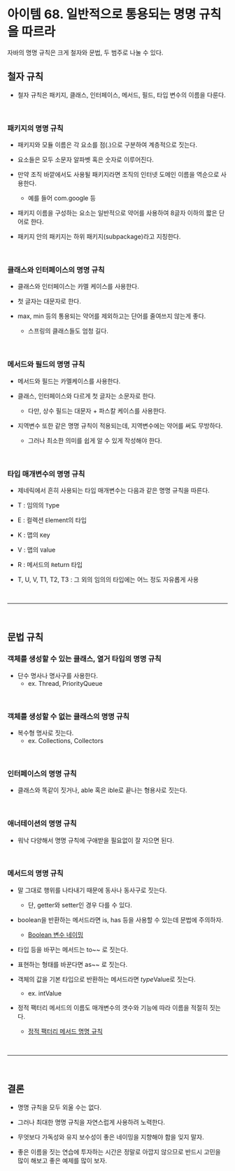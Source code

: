 # 아이템 68. 일반적으로 통용되는 명명 규칙을 따르라

자바의 명명 규칙은 크게 철자와 문법, 두 범주로 나눌 수 있다.

## 철자 규칙

- 철자 규칙은 패키지, 클래스, 인터페이스, 메서드, 필드, 타입 변수의 이름을 다룬다.

<br>

### 패키지의 명명 규칙

- 패키지와 모듈 이름은 각 요소를 점(.)으로 구분하여 계층적으로 짓는다.

- 요소들은 모두 소문자 알파벳 혹은 숫자로 이루어진다.

- 만약 조직 바깥에서도 사용될 패키지라면 조직의 인터넷 도메인 이름을 역순으로 사용한다.

  - 예를 들어 com.google 등

- 패키지 이름을 구성하는 요소는 일반적으로 약어를 사용하여 8글자 이하의 짧은 단어로 한다.

- 패키지 안의 패키지는 하위 패키지(subpackage)라고 지칭한다.

<br>

### 클래스와 인터페이스의 명명 규칙

- 클래스와 인터페이스는 카멜 케이스를 사용한다.

- 첫 글자는 대문자로 한다.

- max, min 등의 통용되는 약어를 제외하고는 단어를 줄여쓰지 않는게 좋다.
  - 스프링의 클래스들도 엄청 길다.

<br>

### 메서드와 필드의 명명 규칙

- 메서드와 필드는 카멜케이스를 사용한다.

- 클래스, 인터페이스와 다르게 첫 글자는 소문자로 한다.

  - 다만, 상수 필드는 대문자 + 파스칼 케이스를 사용한다.

- 지역변수 또한 같은 명명 규칙이 적용되는데, 지역변수에는 약어를 써도 무방하다.
  - 그러나 최소한 의미를 쉽게 알 수 있게 작성해야 한다.

<br>

### 타입 매개변수의 명명 규칙

- 제네릭에서 흔히 사용되는 타입 매개변수는 다음과 같은 명명 규칙을 따른다.

- T : 임의의 `T`ype

- E : 컬렉션 `E`lement의 타입

- K : 맵의 `K`ey

- V : 맵의 `V`alue

- R : 메서드의 `R`eturn 타입

- T, U, V, T1, T2, T3 : 그 외의 임의의 타입에는 어느 정도 자유롭게 사용

<br>

---

<br>

## 문법 규칙

### 객체를 생성할 수 있는 클래스, 열거 타입의 명명 규칙

- 단수 명사나 명사구를 사용한다.
  - ex. Thread, PriorityQueue

<br>

### 객체를 생성할 수 없는 클래스의 명명 규칙

- 복수형 명사로 짓는다.
  - ex. Collections, Collectors

<br>

### 인터페이스의 명명 규칙

- 클래스와 똑같이 짓거나, able 혹은 ible로 끝나는 형용사로 짓는다.

<br>

### 애너테이션의 명명 규칙

- 워낙 다양해서 명명 규칙에 구애받을 필요없이 잘 지으면 된다.

<br>

### 메서드의 명명 규칙

- 말 그대로 행위를 나타내기 때문에 동사나 동사구로 짓는다.
  - 단, getter와 setter인 경우 다를 수 있다.
- boolean을 반환하는 메서드라면 is, has 등을 사용할 수 있는데 문법에 주의하자.

  - [Boolean 변수 네이밍](https://soojin.ro/blog/naming-boolean-variables)

- 타입 등을 바꾸는 메서드는 to~~ 로 짓는다.

- 표현하는 형태를 바꾼다면 as~~ 로 짓는다.

- 객체의 값을 기본 타입으로 반환하는 메서드라면 *type*Value로 짓는다.

  - ex. intValue

- 정적 팩터리 메서드의 이름도 매개변수의 갯수와 기능에 따라 이름을 적절히 짓는다.
  - [정적 팩터리 메서드 명명 규칙](https://github.com/TaemHam/effective-java-study/tree/main/2%EC%9E%A5/%EC%95%84%EC%9D%B4%ED%85%9C01)

<br>

---

<br>

## 결론

- 명명 규칙을 모두 외울 수는 없다.

- 그러나 최대한 명명 규칙을 자연스럽게 사용하려 노력한다.

- 무엇보다 가독성와 유지 보수성이 좋은 네이밍을 지향해야 함을 잊지 말자.

- 좋은 이름을 짓는 연습에 투자하는 시간은 정말로 아깝지 않으므로 반드시 고민을 많이 해보고 좋은 예제를 많이 보자.
